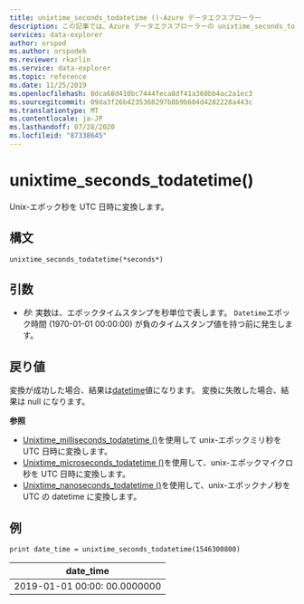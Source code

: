 ```yaml
---
title: unixtime_seconds_todatetime ()-Azure データエクスプローラー
description: この記事では、Azure データエクスプローラーの unixtime_seconds_todatetime () について説明します。
services: data-explorer
author: orspod
ms.author: orspodek
ms.reviewer: rkarlin
ms.service: data-explorer
ms.topic: reference
ms.date: 11/25/2019
ms.openlocfilehash: 0dca68d410bc7444feca8df41a360bb4ac2a1ec3
ms.sourcegitcommit: 09da3f26b4235368297b8b9b604d4282228a443c
ms.translationtype: MT
ms.contentlocale: ja-JP
ms.lasthandoff: 07/28/2020
ms.locfileid: "87338645"
---
```

# <a name="unixtime_seconds_todatetime"></a>unixtime_seconds_todatetime()

Unix-エポック秒を UTC 日時に変換します。

## <a name="syntax"></a>構文

`unixtime_seconds_todatetime(*seconds*)`

## <a name="arguments"></a>引数

* *秒*: 実数は、エポックタイムスタンプを秒単位で表します。 `Datetime`エポック時間 (1970-01-01 00:00:00) が負のタイムスタンプ値を持つ前に発生します。

## <a name="returns"></a>戻り値

変換が成功した場合、結果は[datetime](./scalar-data-types/datetime.md)値になります。 変換に失敗した場合、結果は null になります。

**参照**

* [Unixtime_milliseconds_todatetime ()](unixtime-milliseconds-todatetimefunction.md)を使用して unix-エポックミリ秒を UTC 日時に変換します。
* [Unixtime_microseconds_todatetime ()](unixtime-microseconds-todatetimefunction.md)を使用して、unix-エポックマイクロ秒を UTC 日時に変換します。
* [Unixtime_nanoseconds_todatetime ()](unixtime-nanoseconds-todatetimefunction.md)を使用して、unix-エポックナノ秒を UTC の datetime に変換します。

## <a name="example"></a>例

<!-- csl: https://help.kusto.windows.net/Samples  -->
```kusto
print date_time = unixtime_seconds_todatetime(1546300800)
```

|date_time|
|---|
|2019-01-01 00:00: 00.0000000|
